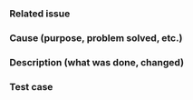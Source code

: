 ### Related issue

### Cause (purpose, problem solved, etc.)

### Description (what was done, changed)

### Test case
